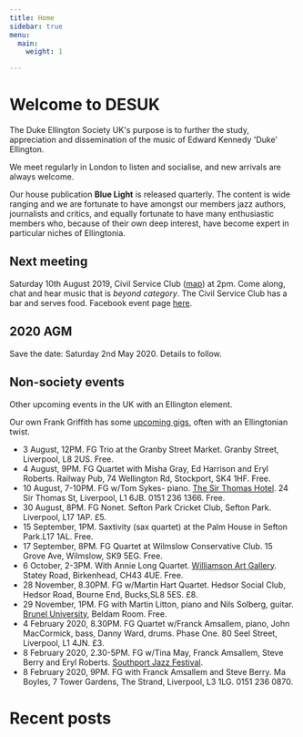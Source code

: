```yaml
---
title: Home
sidebar: true
menu:
  main:
    weight: 1

---
```

# Welcome to DESUK

The Duke Ellington Society UK's purpose is to further the study, appreciation and dissemination of the music of Edward Kennedy 'Duke' Ellington.

We meet regularly in London to listen and socialise, and new arrivals are always welcome.

Our house publication **Blue Light** is released quarterly. The content is wide ranging and we are fortunate to have amongst our members jazz authors, journalists and critics, and equally fortunate to have many enthusiastic members who, because of their own deep interest, have become expert in particular niches of Ellingtonia.

## Next meeting

Saturday 10th August 2019, Civil Service Club ([map](https://goo.gl/maps/Rnxri95RcCLaJNAh6)) at 2pm. Come along, chat and hear music that is _beyond category_. The Civil Service Club has a bar and serves food. Facebook event page [here](https://www.facebook.com/events/423939041520047/ "Facebook event").

## 2020 AGM

Save the date: Saturday 2nd May 2020. Details to follow.

## Non-society events

Other upcoming events in the UK with an Ellington element.

Our own Frank Griffith has some [upcoming gigs](http://www.frankgriffith.co.uk/gigs/), often with an Ellingtonian twist.

* 3 August, 12PM. FG Trio at the Granby Street Market. Granby Street, Liverpool, L8 2US. Free.
* 4 August, 9PM. FG Quartet with Misha Gray, Ed Harrison and Eryl Roberts. Railway Pub, 74 Wellington Rd, Stockport, SK4 1HF. Free.
* 10 August, 7-10PM. FG w/Tom Sykes- piano. [The Sir Thomas Hotel](http://www.thesirthomas.co.uk).  24 Sir Thomas St, Liverpool, L1 6JB. 0151 236 1366. Free.
* 30 August, 8PM. FG Nonet. Sefton Park Cricket Club, Sefton Park. Liverpool, L17 1AP. £5.
* 15 September, 1PM. Saxtivity (sax quartet) at the Palm House in Sefton Park.L17 1AL. Free.
* 17 September, 8PM. FG Quartet at Wilmslow Conservative Club.  15 Grove Ave, Wilmslow, SK9  5EG. Free.
* 6 October, 2-3PM. With Annie Long Quartet. [Williamson Art Gallery](http://www.williamsonartgallery.org). Statey Road, Birkenhead, CH43 4UE. Free.
* 28 November, 8.30PM. FG w/Martin Hart Quartet. Hedsor Social Club, Hedsor Road, Bourne End, Bucks,SL8 5ES. £8.
* 29 November, 1PM. FG with  Martin Litton, piano and Nils Solberg, guitar. [Brunel University](http://www.brunel.ac.uk/brunelarts), Beldam Room. Free.
* 4 February 2020, 8.30PM. FG Quartet w/Franck Amsallem, piano, John MacCormick, bass, Danny Ward, drums. Phase One. 80 Seel Street, Liverpool, L1 4JN. £3.
* 8 February 2020, 2.30-5PM. FG w/Tina May, Franck Amsallem, Steve Berry and Eryl Roberts. [Southport Jazz Festival](http://www.southportjazzfestival.com).
* 8 February 2020, 9PM. FG with Franck Amsallem and Steve Berry. Ma Boyles, 7 Tower Gardens, The Strand, Liverpool, L3 1LG. 0151 236 0870.

# Recent posts